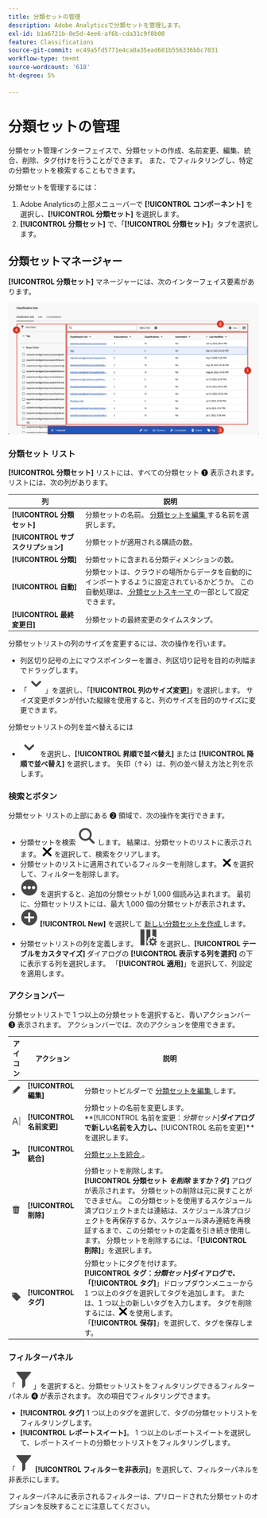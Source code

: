 ```yaml
---
title: 分類セットの管理
description: Adobe Analyticsで分類セットを管理します。
exl-id: b1a6721b-8e5d-4ee6-af6b-cda31c9f8b00
feature: Classifications
source-git-commit: ec49a5fd5771e4ca0a35ead681b556336bbc7031
workflow-type: tm+mt
source-wordcount: '618'
ht-degree: 5%

---
```


# 分類セットの管理

分類セット管理インターフェイスで、分類セットの作成、名前変更、編集、統合、削除、タグ付けを行うことができます。 また、でフィルタリングし、特定の分類セットを検索することもできます。

分類セットを管理するには：

1. Adobe Analyticsの上部メニューバーで **[!UICONTROL コンポーネント]** を選択し、**[!UICONTROL 分類セット]** を選択します。
1. **[!UICONTROL 分類セット]** で、「**[!UICONTROL 分類セット]**」タブを選択します。

## 分類セットマネージャー

**[!UICONTROL 分類セット]** マネージャーには、次のインターフェイス要素があります。

![ 分類セットマネージャー ](assets/classification-sets-manage.png)


### 分類セット リスト

**[!UICONTROL 分類セット]** リストには、すべての分類セット ➊ 表示されます。 リストには、次の列があります。

| 列 | 説明 |
|---|---|
| **[!UICONTROL 分類セット]** | 分類セットの名前。 [ 分類セットを編集 ](create.md#edit-a-classification-set) する名前を選択します。 |
| **[!UICONTROL サブスクリプション]** | 分類セットが適用される購読の数。 |
| **[!UICONTROL 分類]** | 分類セットに含まれる分類ディメンションの数。 |
| **[!UICONTROL 自動]** | 分類セットは、クラウドの場所からデータを自動的にインポートするように設定されているかどうか。 この自動処理は、[ 分類セットスキーマ ](schema.md) の一部として設定できます。 |
| **[!UICONTROL 最終変更日]** | 分類セットの最終変更のタイムスタンプ。 |

分類セットリストの列のサイズを変更するには、次の操作を行います。

* 列区切り記号の上にマウスポインターを置き、列区切り記号を目的の列幅までドラッグします。
* 「![ 山形の下 ](/help/assets/icons/ChevronDown.svg)」を選択し、「**[!UICONTROL 列のサイズ変更]**」を選択します。 サイズ変更ボタンが付いた縦線を使用すると、列のサイズを目的のサイズに変更できます。

分類セットリストの列を並べ替えるには

* ![ChevronDown](/help/assets/icons/ChevronDown.svg) を選択し、**[!UICONTROL 昇順で並べ替え]** または **[!UICONTROL 降順で並べ替え]** を選択します。 矢印（↑↓）は、列の並べ替え方法と列を示します。

### 検索とボタン

分類セット リストの上部にある ➋ 領域で、次の操作を実行できます。

* 分類セットを検索 ![ 検索 ](/help/assets/icons/Search.svg) します。 結果は、分類セットのリストに表示されます。 ![CrossSize200](/help/assets/icons/CrossSize200.svg) を選択して、検索をクリアします。
* 分類セットのリストに適用されているフィルターを削除します。 ![CrossSize100](/help/assets/icons/CrossSize100.svg) を選択して、フィルターを削除します。
* ![MoreCircle](/help/assets/icons/MoreCircle.svg) を選択すると、追加の分類セットが 1,000 個読み込まれます。 最初に、分類セットリストには、最大 1,000 個の分類セットが表示されます。
* ![AddCircle](/help/assets/icons/AddCircle.svg) **[!UICONTROL New]** を選択して [ 新しい分類セットを作成 ](create.md#create-a-classification-set) します。
* 分類セットリストの列を定義します。 ![ColumnSetting](/help/assets/icons/ColumnSetting.svg) を選択し、**[!UICONTROL テーブルをカスタマイズ]** ダイアログの **[!UICONTROL 表示する列を選択]** の下に表示する列を選択します。 「**[!UICONTROL 適用]**」を選択して、列設定を適用します。


### アクションバー

分類セットリストで 1 つ以上の分類セットを選択すると、青いアクションバー ➌ 表示されます。 アクションバーでは、次のアクションを使用できます。

| アイコン | アクション | 説明 |
|---|---|---|
| ![編集](/help/assets/icons/Edit.svg) | **[!UICONTROL 編集]** | 分類セットビルダーで [ 分類セットを編集 ](create.md#edit-a-classification-set) します。 |
| ![名前変更](/help/assets/icons/Rename.svg) | **[!UICONTROL 名前変更]** | 分類セットの名前を変更します。<br/>**[!UICONTROL 名前を変更：_分類セット_]**ダイアログで新しい名前を入力し、**[!UICONTROL 名前を変更]**を選択します。 |
| ![Merge](/help/assets/icons/Merge.svg) | **[!UICONTROL 統合]** | [ 分類セットを統合 ](/help/components/classifications/sets/consolidations/manage.md)。 |
| ![削除](/help/assets/icons/Delete.svg) | **[!UICONTROL 削除]** | 分類セットを削除します。<br/>**[!UICONTROL 分類セット _を削除_ ますか？ダ]** アログが表示されます。 分類セットの削除は元に戻すことができません。 この分類セットを使用するスケジュール済プロジェクトまたは連結は、スケジュール済プロジェクトを再保存するか、スケジュール済み連結を再検証するまで、この分類セットの定義を引き続き使用します。 分類セットを削除するには、「**[!UICONTROL 削除]**」を選択します。 |
| ![ラベル](/help/assets/icons/Label.svg) | **[!UICONTROL タグ]** | 分類セットにタグを付けます。<br/>**[!UICONTROL タグ：_分類セット_]**ダイアログで、「**[!UICONTROL タグ]**」ドロップダウンメニューから 1 つ以上のタグを選択してタグを追加します。 または、1 つ以上の新しいタグを入力します。 タグを削除するには、![CrossSize100](/help/assets/icons/CrossSize100.svg) を使用します。 <br/> 「**[!UICONTROL 保存]**」を選択して、タグを保存します。 |


### フィルターパネル

「![ フィルター ](/help/assets/icons/Filter.svg)」を選択すると、分類セットリストをフィルタリングできるフィルターパネル ➍ が表示されます。 次の項目でフィルタリングできます。

* **[!UICONTROL タグ]** 1 つ以上のタグを選択して、タグの分類セットリストをフィルタリングします。
* **[!UICONTROL レポートスイート]**。 1 つ以上のレポートスイートを選択して、レポートスイートの分類セットリストをフィルタリングします。

「![ フィルター ](/help/assets/icons/Filter.svg) **[!UICONTROL フィルターを非表示]**」を選択して、フィルターパネルを非表示にします。

フィルターパネルに表示されるフィルターは、プリロードされた分類セットのオプションを反映することに注意してください。


<!-- old content

The Classification set manager allows you to create, edit, or delete classification sets.

**[!UICONTROL Components]** > **[!UICONTROL Classification sets]** > **[!UICONTROL Sets]**

Classification sets consist of **Subscriptions** (report suite and dimension combinations) and **Classification names** (dimensions containing classification data). Subscriptions are configured under [Settings](settings.md), while classification names are configured under [Schema](schema.md).

## Filter classification sets

The left side of the Classification set manager provides filter settings to locate the desired classification set. Clicking the filter icon toggles the filter settings visibility. You can filter classification sets by **[!UICONTROL Tags]** or **[!UICONTROL Report suite]**.

![Classification set filters](../../assets/classification-set-filters.png)

Note that 1,000 classification sets are preloaded at a time. The filters shown in the left rail reflect the options for the sets that are preloaded.

## Classification set manager columns

The following columns are available in the Classification set manager:

* **[!UICONTROL Classification set]**: The classification set name. Clicking a classification set name edits its [settings](settings.md).
* **[!UICONTROL Subscriptions]**: The number of subscriptions that this classification set applies to.
* **[!UICONTROL Classifications]**: The number of classification dimensions that the classification set contains.
* **[!UICONTROL Automated]**: Determines if the classification set is configured to automatically import data from a cloud location. Automation can be configured in the classification set's [schema](schema.md).
* **[!UICONTROL Last Modified]**: The date and time that the classification set was last modified.

## Create or edit options

The following buttons are available in the Classification set manager:

* **[!UICONTROL Add]**: [Create](create.md) a classification set.
* **[!UICONTROL Search by title]**: Search for classification sets by name.
* **[!UICONTROL Load more]**: The Classification set manager initially displays up to 1000 classification sets. This button loads 1000 more classification sets.
* **Show/Hide columns**: Toggle visibility for any column besides [!UICONTROL Classification set].

Select one or more classification sets by clicking the checkbox next to the desired classification set. Selecting a classification set reveals the following options:

* **[!UICONTROL Tag]**: Add one or more tags to the selected classification sets, which allows you to organize or group classification sets to make them easier to locate in the future.
* **[!UICONTROL Delete]**: Deletes the classification set. Classification dimensions based on this classification set are no longer available. Scheduled projects using the deleted classification set continue using dependent dimensions until you resave the scheduled project.
* **[!UICONTROL Consolidate]**: Start a new [consolidation](../consolidations/process.md).
* **[!UICONTROL Rename]**: Rename the selected classification set.

-->